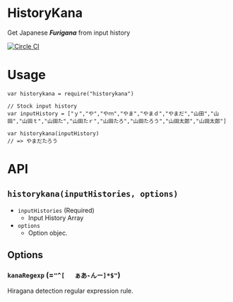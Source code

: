 # HistoryKana
Get Japanese ***Furigana*** from input history

[![Circle CI](https://circleci.com/gh/suisho/historykana.svg?style=svg)](https://circleci.com/gh/suisho/historykana)

# Usage

```
var historykana = require("historykana")

// Stock input history
var inputHistory = ["ｙ","や","やｍ","やま","やまｄ","やまだ","山田","山田","山田ｔ","山田た","山田たｒ","山田たろ","山田たろう","山田太郎","山田太郎"]

var historykana(inputHistory)
// => やまだたろう

```

# API
## `historykana(inputHistories, options)`
- `inputHistories` (Required)
  - Input History Array
- `options`
  - Option objec.

## Options
### `kanaRegexp` (=`"^[ 　ぁあ-んー]*$"`)
Hiragana detection regular expression rule.


